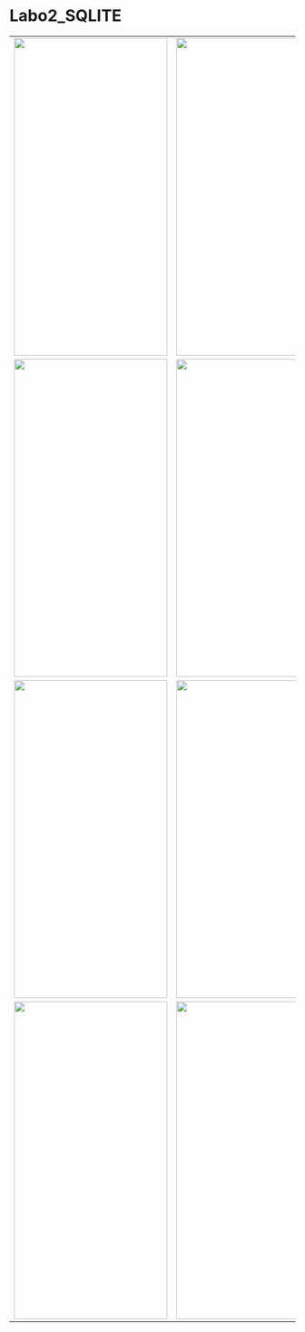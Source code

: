 # Labo2_SQLITE

<table>
  <tr>
    <td><img src="/app/src/screenshots/screenshot1.jpg" width=270 height=560></td>
    <td><img src="/app/src/screenshots/screenshot2.jpg" width=270 height=560></td>
    <td><img src="/app/src/screenshots/screenshot3.jpg" width=270 height=560></td>
  </tr>
    <tr>
    <td><img src="/app/src/screenshots/screenshot4.jpg" width=270 height=560></td>
    <td><img src="/app/src/screenshots/screenshot5.jpg" width=270 height=560></td>
    <td><img src="/app/src/screenshots/screenshot6.jpg" width=270 height=560></td>
  </tr>
    <tr>
    <td><img src="/app/src/screenshots/screenshot7.jpg" width=270 height=560></td>
    <td><img src="/app/src/screenshots/screenshot8.jpg" width=270 height=560></td>
    <td><img src="/app/src/screenshots/screenshot9.jpg" width=270 height=560></td>
  </tr>
    <tr>
    <td><img src="/app/src/screenshots/screenshot10.jpg" width=270 height=560></td>
    <td><img src="/app/src/screenshots/screenshot11.jpg" width=270 height=560></td>
    <td><img src="/app/src/screenshots/screenshot12.jpg" width=270 height=560></td>
  </tr>
 </table>
